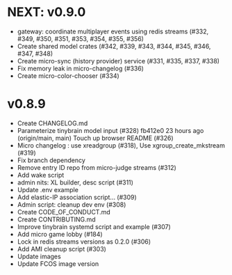 # NEXT: v0.9.0

- gateway: coordinate multiplayer events using redis streams (#332, #349, #350, #351, #353, #354, #355, #356)
- Create shared model crates (#342, #339, #343, #344, #345, #346, #347, #348)
- Create micro-sync (history provider) service (#331, #335, #337, #338)
- Fix memory leak in micro-changelog (#336)
- Create micro-color-chooser (#334)

# v0.8.9

- Create CHANGELOG.md
- Parameterize tinybrain model input (#328) 
fb412e0 23 hours ago (origin/main, main) Touch up browser README (#326) 
- Micro changelog : use xreadgroup  (#318), Use xgroup_create_mkstream (#319) 
- Fix branch dependency 
- Remove entry ID repo from micro-judge streams (#312) 
- Add wake script 
- admin nits: XL builder, desc script (#311) 
- Update .env example 
- Add elastic-IP association script... (#309) 
- Admin script: cleanup dev env (#308) 
- Create CODE_OF_CONDUCT.md 
- Create CONTRIBUTING.md 
- Improve tinybrain systemd script and example (#307) 
- Add micro game lobby (#184) 
- Lock in redis streams versions as 0.2.0 (#306) 
- Add AMI cleanup script (#303) 
- Update images 
- Update FCOS image version 
